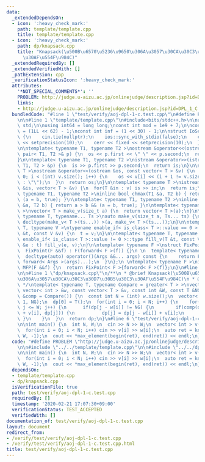 ```yaml
---
data:
  _extendedDependsOn:
  - icon: ':heavy_check_mark:'
    path: template/template.cpp
    title: template/template.cpp
  - icon: ':heavy_check_mark:'
    path: dp/knapsack.cpp
    title: "Knapsack(\u500B\u6570\u5236\u9650\u306A\u3057\u30CA\u30C3\u30D7\u30B5\u30C3\
      \u30AF\u554F\u984C)"
  _extendedRequiredBy: []
  _extendedVerifiedWith: []
  _pathExtension: cpp
  _verificationStatusIcon: ':heavy_check_mark:'
  attributes:
    '*NOT_SPECIAL_COMMENTS*': ''
    PROBLEM: http://judge.u-aizu.ac.jp/onlinejudge/description.jsp?id=DPL_1_C
    links:
    - http://judge.u-aizu.ac.jp/onlinejudge/description.jsp?id=DPL_1_C
  bundledCode: "#line 1 \"test/verify/aoj-dpl-1-c.test.cpp\"\n#define PROBLEM \"http://judge.u-aizu.ac.jp/onlinejudge/description.jsp?id=DPL_1_C\"\
    \n\n#line 1 \"template/template.cpp\"\n#include<bits/stdc++.h>\n\nusing namespace\
    \ std;\n\nusing int64 = long long;\nconst int mod = 1e9 + 7;\n\nconst int64 infll\
    \ = (1LL << 62) - 1;\nconst int inf = (1 << 30) - 1;\n\nstruct IoSetup {\n  IoSetup()\
    \ {\n    cin.tie(nullptr);\n    ios::sync_with_stdio(false);\n    cout << fixed\
    \ << setprecision(10);\n    cerr << fixed << setprecision(10);\n  }\n} iosetup;\n\
    \n\ntemplate< typename T1, typename T2 >\nostream &operator<<(ostream &os, const\
    \ pair< T1, T2 >& p) {\n  os << p.first << \" \" << p.second;\n  return os;\n\
    }\n\ntemplate< typename T1, typename T2 >\nistream &operator>>(istream &is, pair<\
    \ T1, T2 > &p) {\n  is >> p.first >> p.second;\n  return is;\n}\n\ntemplate< typename\
    \ T >\nostream &operator<<(ostream &os, const vector< T > &v) {\n  for(int i =\
    \ 0; i < (int) v.size(); i++) {\n    os << v[i] << (i + 1 != v.size() ? \" \"\
    \ : \"\");\n  }\n  return os;\n}\n\ntemplate< typename T >\nistream &operator>>(istream\
    \ &is, vector< T > &v) {\n  for(T &in : v) is >> in;\n  return is;\n}\n\ntemplate<\
    \ typename T1, typename T2 >\ninline bool chmax(T1 &a, T2 b) { return a < b &&\
    \ (a = b, true); }\n\ntemplate< typename T1, typename T2 >\ninline bool chmin(T1\
    \ &a, T2 b) { return a > b && (a = b, true); }\n\ntemplate< typename T = int64\
    \ >\nvector< T > make_v(size_t a) {\n  return vector< T >(a);\n}\n\ntemplate<\
    \ typename T, typename... Ts >\nauto make_v(size_t a, Ts... ts) {\n  return vector<\
    \ decltype(make_v< T >(ts...)) >(a, make_v< T >(ts...));\n}\n\ntemplate< typename\
    \ T, typename V >\ntypename enable_if< is_class< T >::value == 0 >::type fill_v(T\
    \ &t, const V &v) {\n  t = v;\n}\n\ntemplate< typename T, typename V >\ntypename\
    \ enable_if< is_class< T >::value != 0 >::type fill_v(T &t, const V &v) {\n  for(auto\
    \ &e : t) fill_v(e, v);\n}\n\ntemplate< typename F >\nstruct FixPoint : F {\n\
    \  FixPoint(F &&f) : F(forward< F >(f)) {}\n \n  template< typename... Args >\n\
    \  decltype(auto) operator()(Args &&... args) const {\n    return F::operator()(*this,\
    \ forward< Args >(args)...);\n  }\n};\n \ntemplate< typename F >\ninline decltype(auto)\
    \ MFP(F &&f) {\n  return FixPoint< F >{forward< F >(f)};\n}\n#line 4 \"test/verify/aoj-dpl-1-c.test.cpp\"\
    \n\n#line 1 \"dp/knapsack.cpp\"\n/**\n * @brief Knapsack(\u500B\u6570\u5236\u9650\
    \u306A\u3057\u30CA\u30C3\u30D7\u30B5\u30C3\u30AF\u554F\u984C)\n * @docs docs/knapsack.md\n\
    \ */\ntemplate< typename T, typename Compare = greater< T > >\nvector< T > knapsack(const\
    \ vector< int > &w, const vector< T > &v, const int &W, const T &NG, const Compare\
    \ &comp = Compare()) {\n  const int N = (int) w.size();\n  vector< T > dp(W +\
    \ 1, NG);\n  dp[0] = T();\n  for(int i = 0; i < N; i++) {\n    for(int j = w[i];\
    \ j <= W; j++) {\n      if(dp[j - w[i]] != NG) {\n        if(comp(dp[j - w[i]]\
    \ + v[i], dp[j])) {\n          dp[j] = dp[j - w[i]] + v[i];\n        }\n     \
    \ }\n    }\n  }\n  return dp;\n}\n#line 6 \"test/verify/aoj-dpl-1-c.test.cpp\"\
    \n\nint main() {\n  int N, W;\n  cin >> N >> W;\n  vector< int > v(N), w(N);\n\
    \  for(int i = 0; i < N; i++) cin >> v[i] >> w[i];\n  auto ret = knapsack(w, v,\
    \ W, -1);\n  cout << *max_element(begin(ret), end(ret)) << endl;\n}\n"
  code: "#define PROBLEM \"http://judge.u-aizu.ac.jp/onlinejudge/description.jsp?id=DPL_1_C\"\
    \n\n#include \"../../template/template.cpp\"\n\n#include \"../../dp/knapsack.cpp\"\
    \n\nint main() {\n  int N, W;\n  cin >> N >> W;\n  vector< int > v(N), w(N);\n\
    \  for(int i = 0; i < N; i++) cin >> v[i] >> w[i];\n  auto ret = knapsack(w, v,\
    \ W, -1);\n  cout << *max_element(begin(ret), end(ret)) << endl;\n}\n"
  dependsOn:
  - template/template.cpp
  - dp/knapsack.cpp
  isVerificationFile: true
  path: test/verify/aoj-dpl-1-c.test.cpp
  requiredBy: []
  timestamp: '2020-02-21 17:07:30+09:00'
  verificationStatus: TEST_ACCEPTED
  verifiedWith: []
documentation_of: test/verify/aoj-dpl-1-c.test.cpp
layout: document
redirect_from:
- /verify/test/verify/aoj-dpl-1-c.test.cpp
- /verify/test/verify/aoj-dpl-1-c.test.cpp.html
title: test/verify/aoj-dpl-1-c.test.cpp
---
```

